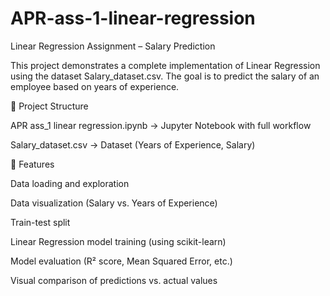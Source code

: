 # APR-ass-1-linear-regression

Linear Regression Assignment – Salary Prediction

This project demonstrates a complete implementation of Linear Regression using the dataset Salary_dataset.csv. The goal is to predict the salary of an employee based on years of experience.

📂 Project Structure

APR ass_1 linear regression.ipynb → Jupyter Notebook with full workflow

Salary_dataset.csv → Dataset (Years of Experience, Salary)

🚀 Features

Data loading and exploration

Data visualization (Salary vs. Years of Experience)

Train-test split

Linear Regression model training (using scikit-learn)

Model evaluation (R² score, Mean Squared Error, etc.)

Visual comparison of predictions vs. actual values

